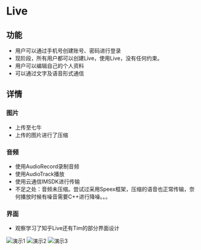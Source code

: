# Live
## 功能
- 用户可以通过手机号创建账号、密码进行登录
- 现阶段，所有用户都可以创建Live，使用Live，没有任何约束。
- 用户可以编辑自己的个人资料
- 可以通过文字及语音形式通信
## 详情
### 图片
- 上传至七牛
- 上传的图片进行了压缩
### 音频
- 使用AudioRecord录制音频
- 使用AudioTrack播放
- 使用云通信IMSDK进行传输
- 不足之处：音频未压缩。尝试过采用Speex框架，压缩的语音也正常传输，奈何播放时候有噪音需要C++进行降噪。。。
### 界面
- 观察学习了知乎Live还有Tim的部分界面设计

![演示1](https://github.com/weibinhwb/ChongyouLive/tree/master/app/gif/one.gif)
![演示2](https://github.com/weibinhwb/ChongyouLive/tree/master/app/gif/two.gif)
![演示3](https://github.com/weibinhwb/ChongyouLive/tree/master/app/gif/three.gif)
